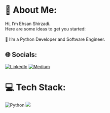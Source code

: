 # 💫 About Me:
Hi, I’m Ehsan Shirzadi.<br>Here are some ideas to get you started:<br><br>🔭 I’m a Python Developer and Software Engineer.<br>


## 🌐 Socials:
[![LinkedIn](https://img.shields.io/badge/LinkedIn-%230077B5.svg?logo=linkedin&logoColor=white)](https://www.linkedin.com/in/eshirzadi/) 
[![Medium](https://img.shields.io/badge/Medium-12100E?logo=medium&logoColor=white)](https://medium.com/@shirzadi)

# 💻 Tech Stack:
![Python](https://img.shields.io/badge/-Python-3776AB?style=for-the-badge&logo=python&logoColor=white)
![](https://img.shields.io/badge/-Python-3776AB?style=for-the-badge&logo=python&logoColor=white)

